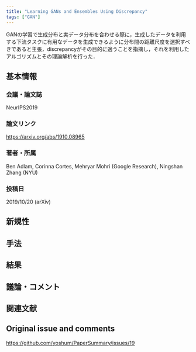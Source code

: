```yaml
---
title: "Learning GANs and Ensembles Using Discrepancy"
tags: ["GAN"]
---
```


GANの学習で生成分布と実データ分布を合わせる際に，生成したデータを利用する下流タスクに有用なデータを生成できるように分布間の距離尺度を選択すべきであると主張，discrepancyがその目的に適うことを指摘し，それを利用したアルゴリズムとその理論解析を行った．

## 基本情報
### 会議・論文誌
NeurIPS2019

### 論文リンク
https://arxiv.org/abs/1910.08965

### 著者・所属
Ben Adlam, Corinna Cortes, Mehryar Mohri (Google Research), Ningshan Zhang (NYU)

### 投稿日
2019/10/20 (arXiv)

## 新規性

## 手法

## 結果

## 議論・コメント

## 関連文献


## Original issue and comments

https://github.com/yoshum/PaperSummary/issues/19

